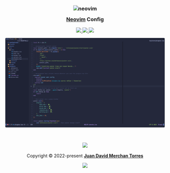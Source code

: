 <h3 align="center">
  <img src="https://upload.wikimedia.org/wikipedia/commons/thumb/3/3a/Neovim-mark.svg/1200px-Neovim-mark.svg.png"
    width="80" alt="neovim" />
  <br />
  <img src="https://raw.githubusercontent.com/catppuccin/catppuccin/main/assets/misc/transparent.png" height="30"
    width="0px" />
  <a href="https://github.com/neovim/neovim">Neovim</a> Config
  <img src="https://raw.githubusercontent.com/catppuccin/catppuccin/main/assets/misc/transparent.png" height="30"
    width="0px" />
</h3>

<p align="center">
  <a href="https://github.com/NikolaM-Dev/nvim/stargazers">
    <img src="https://img.shields.io/github/stars/NikolaM-Dev/nvim?colorA=363a4f&colorB=b7bdf8&style=for-the-badge" />
  </a>
  <a href="https://github.com/NikolaM-Dev/nvim/issues">
    <img src="https://img.shields.io/github/issues/NikolaM-Dev/nvim?colorA=363a4f&colorB=ff9e64&style=for-the-badge" />
  </a>
  <a href="https://github.com/NikolaM-Dev/nvim/contributors">
    <img
      src="https://img.shields.io/github/contributors/NikolaM-Dev/nvim?colorA=363a4f&colorB=9ece6a&style=for-the-badge" />
  </a>
</p>

<p align="center">
  <img src="./assets/demo.02-10-22.png" alt="Demo" />
</p>

&nbsp;

<p align="center">
  <img
    src="https://raw.githubusercontent.com/catppuccin/catppuccin/main/assets/footers/gray0_ctp_on_line.svg?sanitize=true" />
</p>
<p align="center">
  Copyright &copy; 2022-present
  <a href="https://github.com/NikolaM-Dev" target="_blank">
    <strong>Juan David Merchan Torres</strong>
  </a>
</p>
<p align="center">
  <a href="https://github.com/NikolaM-Dev/nvim/blob/main/LICENSE">
    <img
      src="https://img.shields.io/static/v1.svg?style=for-the-badge&label=License&message=MIT&logoColor=d9e0ee&colorA=363a4f&colorB=b7bdf8" />
  </a>
</p>
